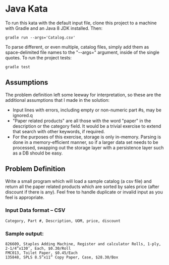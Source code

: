 # Java Kata
To run this kata with the default input file, clone this project to a machine
with Gradle and an Java 8 JDK installed.  Then:

```gradle run --args='Catalog.csv'```

To parse different, or even multiple, catalog files, simply add them as
space-delimited file names to the "--args=" argument, inside of the single quotes.
To run the project tests:

```gradle test```

## Assumptions
The problem definition left some leeway for interpretation, so these are the
additional assumptions that I made in the solution:
- Input lines with errors, including empty or non-numeric part #s, may be ignored.q
- "Paper related products" are all those with the word "paper" in the description
or the category field.  It would be a trivial exercise to extend that search with
other keywords, if required.
- For the purposes of this exercise, storage is only in-memory.  Parsing is done in
a memory-efficient manner, so if a larger data set needs to be processed, swapping
out the storage layer with a persistence layer such as a DB should be easy.

## Problem Definition
Write a small program which will load a sample catalog (a csv file) and return all
the paper related products which are sorted by sales price (after discount if there
is any). Feel free to handle duplicate or invalid input as you feel is appropriate.

### Input Data format – CSV
```
Category, Part #, Description, UOM, price, discount
```

### Sample output:
```
826609, Staples Adding Machine, Register and calculator Rolls, 1-ply, 2-1/4”x130’, Each, $0.30/Roll
FMC013, Toilet Paper, $0.45/Each
135848, SPLS 8.5”x11” Copy Paper, Case, $28.30/Box
```